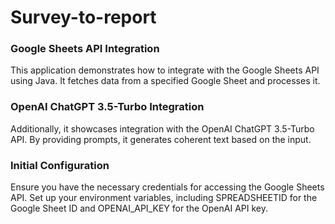 # Survey-to-report #

### Google Sheets API Integration

This application demonstrates how to integrate with the Google Sheets API using Java. It fetches data from a specified Google Sheet and processes it.

### OpenAI ChatGPT 3.5-Turbo Integration

Additionally, it showcases integration with the OpenAI ChatGPT 3.5-Turbo API. By providing prompts, it generates coherent text based on the input.

### Initial Configuration

Ensure you have the necessary credentials for accessing the Google Sheets API.
Set up your environment variables, including SPREADSHEETID for the Google Sheet ID and OPENAI_API_KEY for the OpenAI API key.